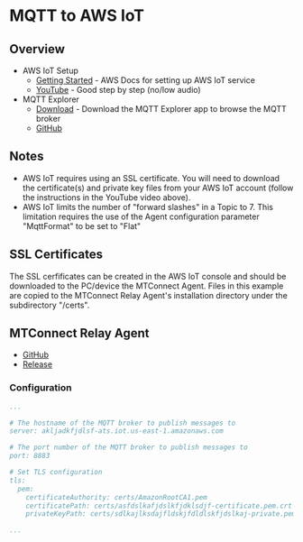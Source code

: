 # MQTT to AWS IoT

## Overview
- AWS IoT Setup
  - [Getting Started](https://docs.aws.amazon.com/iot/latest/developerguide/iot-gs.html) - AWS Docs for setting up AWS IoT service
  - [YouTube](https://www.youtube.com/watch?v=Vk-fKN_81o8) - Good step by step (no/low audio)
- MQTT Explorer
  - [Download](https://mqtt-explorer.com/) - Download the MQTT Explorer app to browse the MQTT broker
  - [GitHub](https://github.com/thomasnordquist/MQTT-Explorer)

## Notes
- AWS IoT requires using an SSL certificate. You will need to download the certificate(s) and private key files from your AWS IoT account (follow the instructions in the YouTube video above).
- AWS IoT limits the number of "forward slashes" in a Topic to 7. This limitation requires the use of the Agent configuration parameter "MqttFormat" to be set to "Flat"

## SSL Certificates
The SSL cerfificates can be created in the AWS IoT console and should be downloaded to the PC/device the MTConnect Agent. 
Files in this example are copied to the MTConnect Relay Agent's installation directory under the subdirectory "/certs".

## MTConnect Relay Agent
- [GitHub](https://github.com/TrakHound/MTConnect.NET/tree/master/applications/Agents/MTConnect-Agent-MQTT-Relay)
- [Release](https://github.com/TrakHound/MTConnect.NET/releases/latest)

### Configuration
```yaml
...

# The hostname of the MQTT broker to publish messages to
server: akljadkfjdlsf-ats.iot.us-east-1.amazonaws.com

# The port number of the MQTT broker to publish messages to
port: 8883

# Set TLS configuration
tls:
  pem:
    certificateAuthority: certs/AmazonRootCA1.pem
    certificatePath: certs/asfdslkafjdslkfjdklsdjf-certificate.pem.crt
    privateKeyPath: certs/sdlkajlksdajfldskjfdldlskfjdslkaj-private.pem.key

...
```
